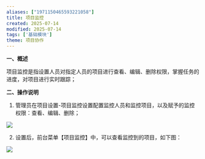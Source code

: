 ```yaml
---
aliases: ["1971150465593221058"]
title: 项目监控
created: 2025-07-14
modified: 2025-07-14
tags: ['基础模块']
theme: 项目协作
---
```


**一、概述**

项目监控是指设置人员对指定人员的项目进行查看、编辑、删除权限，掌握任务的进度，对项目进行实时跟踪；

**二、操作说明**

1. 管理员在项目设置-项目监控设置配置监控人员和监控项目，以及赋予的监控权限：查看、编辑、删除；

![](9ee19e838cc4b9d031f689cbc2d544c0.jpg)

2. 设置后，前台菜单【项目监控】中，可以查看监控到的项目，如下图：

![](41d47fc2aa4a85b3c1e9cbb4914e4900.jpg)